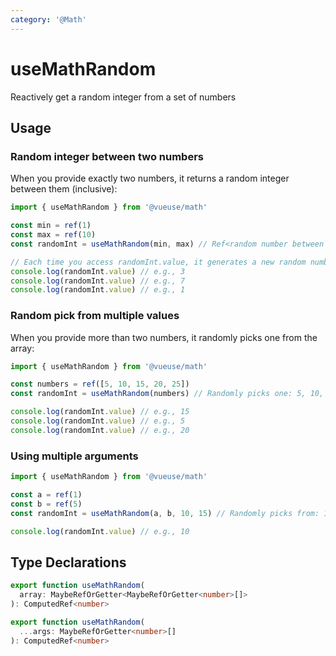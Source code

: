 ```yaml
---
category: '@Math'
---
```


# useMathRandom

Reactively get a random integer from a set of numbers

## Usage

### Random integer between two numbers

When you provide exactly two numbers, it returns a random integer between them (inclusive):

```ts
import { useMathRandom } from '@vueuse/math'

const min = ref(1)
const max = ref(10)
const randomInt = useMathRandom(min, max) // Ref<random number between 1 and 10>

// Each time you access randomInt.value, it generates a new random number
console.log(randomInt.value) // e.g., 3
console.log(randomInt.value) // e.g., 7
console.log(randomInt.value) // e.g., 1
```

### Random pick from multiple values

When you provide more than two numbers, it randomly picks one from the array:

```ts
import { useMathRandom } from '@vueuse/math'

const numbers = ref([5, 10, 15, 20, 25])
const randomInt = useMathRandom(numbers) // Randomly picks one: 5, 10, 15, 20, or 25

console.log(randomInt.value) // e.g., 15
console.log(randomInt.value) // e.g., 5
console.log(randomInt.value) // e.g., 20
```

### Using multiple arguments

```ts
import { useMathRandom } from '@vueuse/math'

const a = ref(1)
const b = ref(5)
const randomInt = useMathRandom(a, b, 10, 15) // Randomly picks from: 1, 5, 10, 15

console.log(randomInt.value) // e.g., 10
```

## Type Declarations

```typescript
export function useMathRandom(
  array: MaybeRefOrGetter<MaybeRefOrGetter<number>[]>
): ComputedRef<number>

export function useMathRandom(
  ...args: MaybeRefOrGetter<number>[]
): ComputedRef<number>
```
